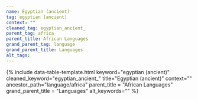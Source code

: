 ```yaml
---
name: Egyptian (ancient)
tag: egyptian (ancient)
context: ""
cleaned_tag: egyptian_ancient_
parent_tag: africa
parent_title: African Languages
grand_parent_tag: language
grand_parent_title: Languages
alt_tags: 
---
```


{% include data-table-template.html 
  keyword="egyptian (ancient)" 
  cleaned_keyword="egyptian_ancient_" 
  title="Egyptian (ancient)"
  context=""
  ancestor_path="language/africa" 
  parent_title = "African Languages"
  grand_parent_title = "Languages"
  alt_keywords=""
%}

